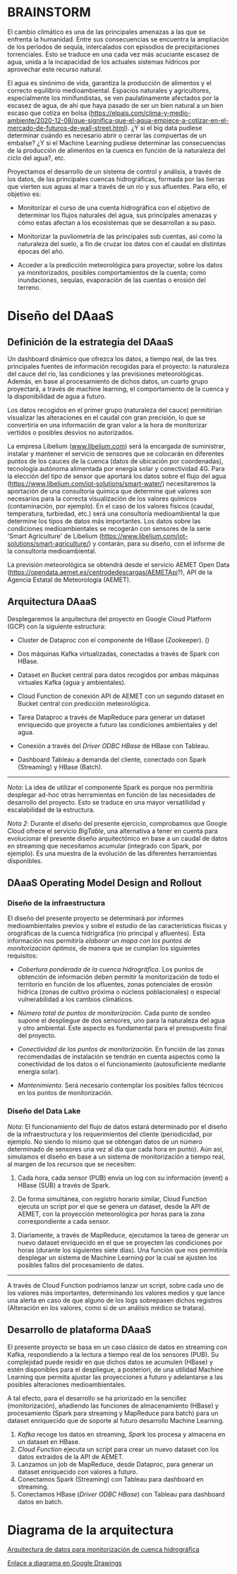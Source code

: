 # BRAINSTORM

El cambio climático es una de las principales amenazas a las que se enfrenta la humanidad. Entre sus consecuencias se encuentra la ampliación de los periodos de sequía, intercalados con episodios de precipitaciones torrenciales. Esto se traduce en una cada vez más acuciante escasez de agua, unida a la incapacidad de los actuales sistemas hídricos por aprovechar este recurso natural.

El agua es sinónimo de vida, garantiza la producción de alimentos y el correcto equilibrio medioambiental. Espacios naturales y agricultores, especialmente los minifundistas, se ven paulatinamente afectados por la escasez de agua, de ahí que haya pasado de ser un bien natural a un bien escaso que cotiza en bolsa (https://elpais.com/clima-y-medio-ambiente/2020-12-08/que-significa-que-el-agua-empiece-a-cotizar-en-el-mercado-de-futuros-de-wall-street.html). ¿Y si el big data pudiese determinar cuándo es necesario abrir o cerrar las compuertas de un embalse? ¿Y si el Machine Learning pudiese determinar las consecuencias de la producción de alimentos en la cuenca en función de la naturaleza del ciclo del agua?, etc.

Proyectamos el desarrollo de un sistema de control y análisis, a través de los datos, de las principales cuencas hidrográficas, formada por las tierras que vierten sus aguas al mar a través de un río y sus afluentes. Para ello, el objetivo es:

* Monitorizar el curso de una cuenta hidrográfica con el objetivo de determinar los flujos naturales del agua, sus principales amenazas y cómo estas afectan a los ecosistemas que se desarrollan a su paso.

* Monitorizar la puvliometría de las principales sub cuentas, así como la naturaleza del suelo, a fin de cruzar los datos con el caudal en distintas épocas del año.

* Acceder a la predicción meteorológica para proyectar, sobre los datos ya monitorizados, posibles comportamientos de la cuenta; como inundaciones, sequías, evaporación de las cuentas o erosión del terreno. 

# Diseño del DAaaS

## Definición de la estrategia del DAaaS

Un dashboard dinámico que ofrezca los datos, a tiempo real, de las tres principales fuentes de información recogidas para el proyecto: la naturaleza del cauce del río, las condiciones y las previsiones meteorológicas. Además, en base al procesamiento de dichos datos, un cuarto grupo proyectará, a través de machine learning, el comportamiento de la cuenca y la disponibilidad de agua a futuro.

Los datos recogidos en el primer grupo (naturaleza del cauce) permitirían visualizar las alteraciones en el caudal con gran precisión, lo que se convertiría en una información de gran valor a la hora de monitorizar vertidos o posibles desvios no autorizados.

La empresa Libelium (www.libelium.com) será la encargada de suministrar, instalar y mantener el servicio de sensores que se colocarán en diferentes puntos de los cauces de la cuenca (datos de ubicación por coordenadas), tecnología autónoma alimentada por energía solar y conectividad 4G. Para la elección del tipo de sensor que aportará los datos sobre el flujo del agua (https://www.libelium.com/iot-solutions/smart-water/) necesitaremos la aportación de una consultoría química que determine qué valores son necesarios para la correcta visualización de los valores químicos (contaminación, por ejemplo). En el caso de los valores físicos (caudal, temperatura, turbiedad, etc.) será una consultoría medioambiental la que determine los tipos de datos más importantes. Los datos sobre las condiciones medioambientales se recogerán con sensores de la serie 'Smart Agriculture' de Libelium (https://www.libelium.com/iot-solutions/smart-agriculture/) y contarán, para su diseño, con el informe de la consultoría medioambiental. 

La previsión meteorológica se obtendrá desde el servicio AEMET Open Data (https://opendata.aemet.es/centrodedescargas/AEMETApi?), API de la Agencia Estatal de Meteorología (AEMET).

## Arquitectura DAaaS

Desplegaremos la arquitectura del proyecto en Google Cloud Platform (GCP) con la siguiente estructura:

* Cluster de Dataproc con el componente de HBase (Zookeeper). ()

* Dos máquinas Kafka virtualizadas, conectadas a través de Spark con HBase.

* Dataset en Bucket central para datos recogidos por ambas máquinas virtuales Kafka (agua y ambientales).

* Cloud Function de conexión API de AEMET con un segundo dataset en Bucket central con predicción meteorológica.

* Tarea Dataproc a través de MapReduce para generar un dataset enriquecido que proyecte a futuro las condiciones ambientales y del agua.

* Conexión a través del *Driver ODBC HBase* de HBase con Tableau.

* Dashboard Tableau a demanda del cliente, conectado con Spark (Streaming) y HBase (Batch).

------

*Nota*: La idea de utilizar el componente Spark es porque nos permitiría desplegar ad-hoc otras herramientas en función de las necesidades de desarrollo del proyecto. Esto se traduce en una mayor versatilidad y escalabilidad de la estructura.

*Nota 2*: Durante el diseño del presente ejercicio, comprobamos que Google Cloud ofrece el servicio *BigTable*, una alternativa a tener en cuenta para evolucionar el presente diseño arquitectónico en base a un caudal de datos en streaming que necesitamos acumular (integrado con Spark, por ejemplo). Es una muestra de la evolución de las diferentes herramientas disponibles.

## DAaaS Operating Model Design and Rollout

### Diseño de la infraestructura

El diseño del presente proyecto se determinará por informes medioambientales previos y sobre el estudio de las características físicas y orográficas de la cuenca hidrigráfica (río principal y afluentes). Esta información nos permitiría *elaborar un mapa con los puntos de monitorización óptimos*, de manera que se cumplan los siguientes requisitos:

* *Cobertura ponderada de la cuenca hidrográfica*. Los puntos de obtención de información deben permitir la monitorización de todo el territorio en función de los afluentes, zonas potenciales de erosión hídrica (zonas de cultivo próxima o núcleos poblacionales) o especial vulnerabilidad a los cambios climáticos.

* *Número total de puntos de monitorización*. Cada punto de sondeo supone el despliegue de dos sensores, uno para la naturaleza del agua y otro ambiental. Este aspecto es fundamental para el presupuesto final del proyecto.

* *Conectividad de los puntos de monitorización*. En función de las zonas recomendadas de instalación se tendrán en cuenta aspectos como la conectividad de los datos o el funcionamiento (autosuficiente mediante energía solar).

* *Mantenimiento*. Será necesario contemplar los posibles fallos técnicos en los puntos de monitorización.

### Diseño del Data Lake

*Nota:* El funcionamiento del flujo de datos estará determinado por el diseño de la infraestructura y los requerimientos del cliente (periodicidad, por ejemplo. No siendo lo mismo que se obtengan datos de un número determinado de sensores una vez al día que cada hora en punto). Aún así, simulamos el diseño en base a un sistema de monitorización a tiempo real, al margen de los recursos que se necesiten:

1. Cada hora, cada sensor (PUB) envía un log con su información (event) a HBase (SUB) a través de Spark.

2. De forma simultánea, con registro horario similar, Cloud Function ejecuta un script por el que se genera un dataset, desde la API de AEMET, con la proyección meteorológica por horas para la zona correspondiente a cada sensor. 

3. Diariamente, a través de MapReduce, ejecutamos la tarea de generar un nuevo dataset enriquecido en el que se proyecten las condiciones por horas (durante los siguientes siete días). Una función que nos permitiría desplegar un sistema de Machine Learning por la cual se ajusten los posibles fallos del procesamiento de datos.

------------

A través de Cloud Function podríamos lanzar un script, sobre cada uno de los valores más importantes, determinando los valores medios y que lance una alerta en caso de que alguno de los logs sobrepasen dichos registros (Alteración en los valores, como si de un análisis médico se tratara).

## Desarrollo de plataforma DAaaS

El presente proyecto se basa en un caso clásico de datos en streaming con Kafka, respondiendo a la lectura a tiempo real de los sensores (PUB). Su complejidad puede residir en que dichos datos se acumulen (HBase) y estén disponibles para el despliegue, a posteriori, de una utilidad Machine Learning que permita ajustar las proyecciones a futuro y adelantarse a las posibles alteraciones medioambientales. 

A tal efecto, para el desarrollo se ha priorizado en la sencillez (monitorización), añadiendo las funciones de almacenamiento (HBase) y procesamiento (Spark para streaming y MapReduce para batch) para un dataset enriquecido que de soporte al futuro desarrollo Machine Learning.

1. *Kafka* recoge los datos en streaming, *Spark* los procesa y almacena en un dataset en HBase.
2. *Cloud Function* ejecuta un script para crear un nuevo dataset con los datos extraidos de la API de AEMET.
3. Lanzamos un job de MapReduce, desde Dataproc, para generar un dataset enriquecido con valores a futuro.
4. Conectamos Spark (Streaming) con Tableau para dashboard en streaming.
5. Conectamos HBase (*Driver ODBC HBase*) con Tableau para dashboard datos en batch.

# Diagrama de la arquitectura

[Arquitectura de datos para monitorización de cuenca hidrográfica](/BDArquitecture_Project_.png)

[Enlace a diagrama en Google Drawings](https://docs.google.com/drawings/d/1wQxIFXGDK3snHXSAF7KA6dBUVqSDmFxiT8tY4RMxU8Y/edit?usp=sharing)


